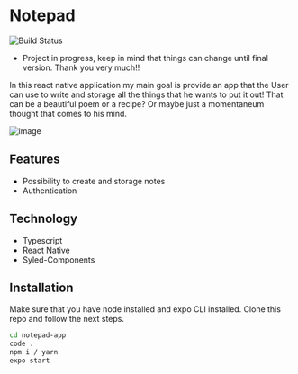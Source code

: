 # Notepad

![Build Status](https://img.shields.io/github/last-commit/WilliamKSIlva/notepad-app)

- Project in progress, keep in mind that things can change until final version. Thank you very much!! 

In this react native application my main goal is provide an app that the User can use to write and storage all the things that he wants to put it out! That can be a beautiful poem or a recipe? Or maybe just a momentaneum thought that comes to his mind.

![image](https://user-images.githubusercontent.com/75429175/148667507-7ae2b1b0-4d15-4a15-87af-73a237e08e7a.jpg)

## Features
- Possibility to create and storage notes
- Authentication

## Technology
- Typescript
- React Native
- Syled-Components

## Installation

Make sure that you have node installed and expo CLI installed. Clone this repo and follow
the next steps.

```sh
cd notepad-app
code .
npm i / yarn
expo start
```

